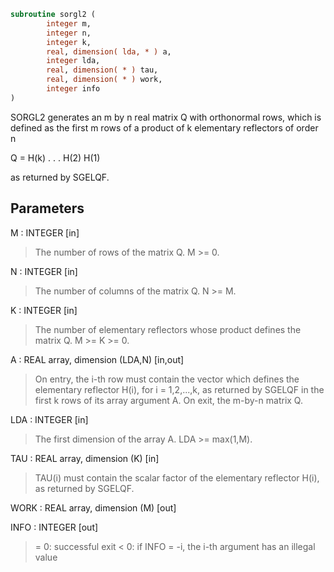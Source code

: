 ```fortran
subroutine sorgl2 (
        integer m,
        integer n,
        integer k,
        real, dimension( lda, * ) a,
        integer lda,
        real, dimension( * ) tau,
        real, dimension( * ) work,
        integer info
)
```

SORGL2 generates an m by n real matrix Q with orthonormal rows,
which is defined as the first m rows of a product of k elementary
reflectors of order n

Q  =  H(k) . . . H(2) H(1)

as returned by SGELQF.

## Parameters
M : INTEGER [in]
> The number of rows of the matrix Q. M >= 0.

N : INTEGER [in]
> The number of columns of the matrix Q. N >= M.

K : INTEGER [in]
> The number of elementary reflectors whose product defines the
> matrix Q. M >= K >= 0.

A : REAL array, dimension (LDA,N) [in,out]
> On entry, the i-th row must contain the vector which defines
> the elementary reflector H(i), for i = 1,2,...,k, as returned
> by SGELQF in the first k rows of its array argument A.
> On exit, the m-by-n matrix Q.

LDA : INTEGER [in]
> The first dimension of the array A. LDA >= max(1,M).

TAU : REAL array, dimension (K) [in]
> TAU(i) must contain the scalar factor of the elementary
> reflector H(i), as returned by SGELQF.

WORK : REAL array, dimension (M) [out]

INFO : INTEGER [out]
> = 0: successful exit
> < 0: if INFO = -i, the i-th argument has an illegal value
